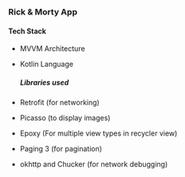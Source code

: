 ### Rick & Morty App

#### Tech Stack
- MVVM Architecture
- Kotlin Language

  ##### Libraries used
- Retrofit (for networking)
- Picasso  (to display images)
- Epoxy    (For multiple view types in recycler view)
- Paging 3 (for pagination)
- okhttp and Chucker (for network debugging)
